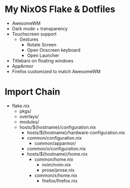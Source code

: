 # My NixOS Flake & Dotfiles

* AwesomeWM
* Dark mode + transparency
* Touchscreen support
  * Gestures
    * Rotate Screen
    * Open Onscreen keyboard
    * Open Launcher
* Titlebars on floating windows
* AppArmor
* Firefox customized to match AwesomeWM 

# Import Chain

* flake.nix
  * pkgs/
  * overlays/
  * modules/
  * hosts/${hostname}/configuration.nix
    * hosts/${hostname}/hardware-configuration.nix
    * common/configuration.nix
      * common/apparmor/
    * common/x/configuration.nix
    * hosts/${hostname}/home.nix
      * common/home.nix
        * nvim/nvim.nix
        * prose/prose.nix
      * common/x/home.nix
        * firefox/firefox.nix
